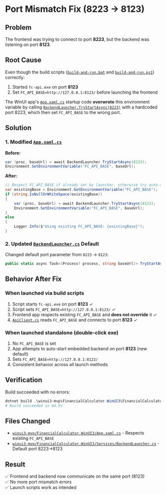# Port Mismatch Fix (8223 → 8123)

## Problem
The frontend was trying to connect to port **8223**, but the backend was listening on port **8123**.

## Root Cause
Even though the build scripts ([`build-and-run.bat`](../scripts/build-and-run.bat) and [`build-and-run.ps1`](../scripts/build-and-run.ps1)) correctly:
1. Started `fc-api.exe` on port **8123**
2. Set `FC_API_BASE=http://127.0.0.1:8123/` before launching the frontend

The WinUI app's [`App.xaml.cs`](../winui3-mvp/FinancialCalculator.WinUI3/App.xaml.cs) startup code **overwrote** this environment variable by calling [`BackendLauncher.TryStartAsync(8223)`](../winui3-mvp/FinancialCalculator.WinUI3/Services/BackendLauncher.cs) with a hardcoded port 8223, which then set `FC_API_BASE` to the wrong port.

## Solution

### 1. Modified [`App.xaml.cs`](../winui3-mvp/FinancialCalculator.WinUI3/App.xaml.cs)
**Before:**
```csharp
var (proc, baseUrl) = await BackendLauncher.TryStartAsync(8223);
Environment.SetEnvironmentVariable("FC_API_BASE", baseUrl);
```

**After:**
```csharp
// Respect FC_API_BASE if already set by launcher, otherwise try auto-start on 8123
var existingBase = Environment.GetEnvironmentVariable("FC_API_BASE");
if (string.IsNullOrWhiteSpace(existingBase))
{
    var (proc, baseUrl) = await BackendLauncher.TryStartAsync(8123);
    Environment.SetEnvironmentVariable("FC_API_BASE", baseUrl);
}
else
{
    Logger.Info($"Using existing FC_API_BASE: {existingBase}");
}
```

### 2. Updated [`BackendLauncher.cs`](../winui3-mvp/FinancialCalculator.WinUI3/Services/BackendLauncher.cs) Default
Changed default port parameter from `8223` → `8123`:
```csharp
public static async Task<(Process? process, string baseUrl)> TryStartAsync(int port = 8123, CancellationToken ct = default)
```

## Behavior After Fix

### When launched via build scripts
1. Script starts `fc-api.exe` on port **8123** ✓
2. Script sets `FC_API_BASE=http://127.0.0.1:8123/` ✓
3. Frontend app respects existing `FC_API_BASE` and **does not override** it ✓
4. [`ApiClient.cs`](../winui3-mvp/FinancialCalculator.WinUI3/Services/ApiClient.cs) reads `FC_API_BASE` and connects to port **8123** ✓

### When launched standalone (double-click exe)
1. No `FC_API_BASE` is set
2. App attempts to auto-start embedded backend on port **8123** (new default)
3. Sets `FC_API_BASE=http://127.0.0.1:8123/`
4. Consistent behavior across all launch methods

## Verification
Build succeeded with no errors:
```powershell
dotnet build .\winui3-mvp\FinancialCalculator.WinUI3\FinancialCalculator.WinUI3.csproj -c Debug
# Build succeeded in 64.9s
```

## Files Changed
- [`winui3-mvp/FinancialCalculator.WinUI3/App.xaml.cs`](../winui3-mvp/FinancialCalculator.WinUI3/App.xaml.cs) - Respects existing `FC_API_BASE`
- [`winui3-mvp/FinancialCalculator.WinUI3/Services/BackendLauncher.cs`](../winui3-mvp/FinancialCalculator.WinUI3/Services/BackendLauncher.cs) - Default port 8223→8123

## Result
✅ Frontend and backend now communicate on the same port (8123)  
✅ No more port mismatch errors  
✅ Launch scripts work as intended